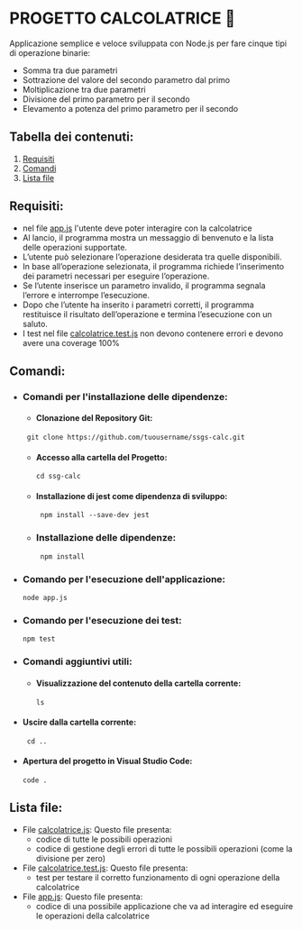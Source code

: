 # PROGETTO CALCOLATRICE 🔢
Applicazione semplice e veloce sviluppata con Node.js per fare cinque tipi di operazione binarie: 
  - Somma tra due parametri
  - Sottrazione del valore del secondo parametro dal primo
  - Moltiplicazione tra due parametri
  - Divisione del primo parametro per il secondo
  - Elevamento a potenza del primo parametro per il secondo

## Tabella dei contenuti: 
  1. [Requisiti](#Requisiti)
  2. [Comandi](#Comandi)
  3. [Lista file](#Lista-file)

## Requisiti:   
  - nel file [app.js](app.js) l'utente deve poter interagire con la calcolatrice
  - Al lancio, il programma mostra un messaggio di benvenuto e la lista delle operazioni supportate.
  - L’utente può selezionare l’operazione desiderata tra quelle disponibili.
  - In base all’operazione selezionata, il programma richiede l’inserimento dei parametri necessari per eseguire l’operazione.
  - Se l’utente inserisce un parametro invalido, il programma segnala l’errore e interrompe l’esecuzione.
  - Dopo che l’utente ha inserito i parametri corretti, il programma restituisce il risultato dell’operazione e termina l’esecuzione con un saluto.
  - I test nel file [calcolatrice.test.js](calcolatrice.test.js) non devono contenere errori e devono avere una coverage 100% 
     
## Comandi: 

- ### Comandi per l'installazione delle dipendenze: 

  * #### Clonazione del Repository Git:
   ```
    git clone https://github.com/tuousername/ssgs-calc.git
   ```  
  * #### Accesso alla cartella del Progetto:
    ```
    cd ssg-calc
    ```
     
  * #### Installazione di jest come dipendenza di sviluppo:
    ```
     npm install --save-dev jest
    ```

  * ### Installazione delle dipendenze: 
    ```
     npm install
    ```
- ### Comando per l'esecuzione dell'applicazione: 
    ```
    node app.js
    ```

- ### Comando per l'esecuzione dei test:
    ```
    npm test
    ```

- ### Comandi aggiuntivi utili:

  * #### Visualizzazione del contenuto della cartella corrente:
    ```
    ls
    ```
  
 * #### Uscire dalla cartella corrente:
    ```
     cd ..
    ``` 
  * #### Apertura del progetto in Visual Studio Code:
    ```
    code .
    ```

## Lista file: 
- File [calcolatrice.js](calcolatrice.js):
  Questo file presenta:
    * codice di tutte le possibili operazioni
    * codice di gestione degli errori di tutte le possibili operazioni (come la divisione per zero)
- File  [calcolatrice.test.js](calcolatrice.test.js):
  Questo file presenta:
    * test per testare il corretto funzionamento di ogni operazione della calcolatrice
- File [app.js](app.js):
  Questo file presenta:
    * codice di una possibile applicazione che va ad interagire ed eseguire le operazioni della calcolatrice


